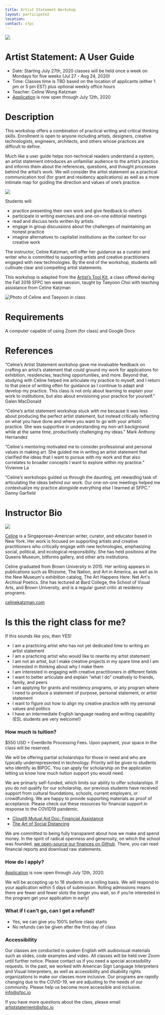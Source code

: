 ```yaml
---
title: Artist Statement Workshop
layout: participate2
location:
contact: sfpc
---
```

![](/static/img/nytechzinefair2.jpg)

# Artist Statement: A User Guide
- Date: Starting July 27th, 2020 classes will be held once a week on Mondays for five weeks (Jul 27 - Aug 24, 2020)
- Time: Classes time is TBD based on the location of applicants (either 1 pm or 5 pm EST) plus optional weekly office hours
- Teacher: Celine Wong Katzman
- [Application](https://airtable.com/shrsWGhjsdy5r8o7j) is now open through July 12th, 2020  

# Description

This workshop offers a combination of practical writing and critical thinking skills. Enrollment is open to anyone including artists, designers, creative technologists, engineers, architects, and others whose practices are difficult to define.  

Much like a user guide helps non-technical readers understand a system, an artist statement introduces an unfamiliar audience to the artist’s practice and informs them about the references, questions, and thought processes behind the artist’s work. We will consider the artist statement as a practical communication tool (for grant and residency applications) as well as a more intimate map for guiding the direction and values of one’s practice.

![](/static/img/artiststatement/userguide.jpg)

Students will:
- practice presenting their own work and give feedback to others
- participate in writing exercises and one-on-one editorial meetings
- read and discuss texts written by artists
- engage in group discussions about the challenges of maintaining an honest practice
- imagine alternatives to capitalist institutions as the context for our creative work

The instructor, Celine Katzman, will offer her guidance as a curator and writer who is committed to supporting artists and creative practitioners engaged with new technologies. By the end of the workshop, students will cultivate clear and compelling artist statements.

This workshop is adapted from the [Artist’s Tool Kit](https://github.com/tchoi8/artiststoolkit), a class offered during the Fall 2018 SFPC ten week session, taught by Taeyoon Choi with teaching assistance from Celine Katzman

![Photo of Celine and Taeyoon in class](/static/img/artiststatement/class.jpg)

# Requirements
A computer capable of using Zoom (for class) and Google Docs

# References

“Celine’s Artist Statement workshop gave me invaluable feedback on crafting an artist’s statement that could ground my work for applications for exhibition, residencies, teaching opportunities, and more. Beyond that, studying with Celine helped me articulate my practice to myself, and I return to that piece of writing often for guidance as I continue to adapt and develop my practice. This class is not only about learning to explain your work to institutions, but also about envisioning your practice for yourself.” Galen MacDonald

“Celine’s artist statement workshop stuck with me because it was less about producing the perfect artist statement, but instead critically reflecting on what you have done and where you want to go with your artistic practice. She was supportive in understanding my non-art background while at the same time, productively challenging my ideas.” Mark Anthony Hernandez

“Celine's mentoring motivated me to consider professional and personal values in making art. She guided me in writing an artist statement that clarified the ideas that I want to pursue with my work and that also correlates to broader concepts I want to explore within my practice.” Vivienne La

“Celine’s workshops guided us through the daunting, yet rewarding task of articulating the ideas behind our work. Our one-on-one meetings helped me contextualize my practice alongside everything else I learned at SFPC.” Danny Garfield


# Instructor Bio

![](https://sfpc.io/static/img//people/celine-katzman.jpg)

[Celine](celinekatzman.com) is a Singaporean-American writer, curator, and educator based in New York. Her work is focused on supporting artists and creative practitioners who critically engage with new technologies, emphasizing social, political, and ecological responsibility. She has held positions at the Queens Museum, bitforms gallery, and other arts institutions.

Celine graduated from Brown University in 2015. Her writing appears in publications such as Rhizome, The Nation, and Art in America, as well as in the New Museum's exhibition catalog, The Art Happens Here: Net Art's Archival Poetics. She has lectured at Bard College, the School of Visual Arts, and Brown University, and is a regular guest critic at residency programs.

[celinekatzman.com](celinekatzman.com)



# Is this the right class for me?

If this sounds like you, then YES!

- I am a practicing artist who has not yet dedicated time to writing an artist statement
- I am a practicing artist who would like to rewrite my artist statement
- I am not an artist, but I make creative projects in my spare time and I am interested in thinking about why I make them
- I am interested in engaging with creative practitioners in different fields
- I want to better articulate and explain “what I do” creatively to friends, family, and peers
- I am applying for grants and residency programs, or any program where I need to produce a statement of purpose, personal statement, or artist statement
- I want to figure out how to align my creative practice with my personal values and politics
- I have an intermediate English language reading and writing capability (ESL students are very welcome!)

### How much is tuition?

$550 USD + Eventbrite Processing Fees. Upon payment, your space in the class will be reserved.

We will be offering partial scholarships for those in need and who are typically underrepresented in technology. Priority will be given to students who identify as BIPOC. You can apply for scholarship on the application letting us know how much tuition support you would need.

We are primarly self-funded, which limits our ability to offer scholarships. If you do not qualify for our scholarship, our previous students have received support from cultural foundations, schools, current employers, or crowdfunding. We are happy to provide supporting materials as proof of acceptance. Please check out these resources for financial support in response to the COVID19 pandemic.
- [Cloud9 Mutual Aid Doc: Financial Assistance](https://docs.google.com/document/d/1Qo_w8b6u2yXKzE7dIUmSeWqk3FFrqS1KhoCGzqcmZiQ/edit#heading=h.8jojokwzkoa7)
- [The Art of Social Distancing](https://docs.google.com/spreadsheets/d/e/2PACX-1vTt0lJMLDRlx_HsE132C3aGFa-D_rvk8rDVtkt9E7BH0jVQHrv-zD0favR98AtgTlPbNl2A5RPDH63X/pubhtml)

We are committed to being fully transparent about how we make and spend money. In the spirit of radical openness and generosity, on which the school was founded, [we open-source our finances on Github](https://github.com/sfpc/finance-and-administration). There, you can read financial reports and download raw statements.


### How do I apply?

[Application](https://airtable.com/shrsWGhjsdy5r8o7j) is now open through July 12th, 2020.

We will be accepting up to 16 students on a rolling basis. We will respond to your application within 5 days of submission. Rolling admissions means there are fewer and fewer slots the longer you wait, so if you’re interested in the program get your application in early!


### What if I can’t go, can I get a refund?
- Yes, we can give you 100% before class starts
- No refunds can be given after the first day of class

### Accessibility

Our classes are conducted in spoken English with audiovisual materials such as slides, code examples and video. All classes will be held over Zoom until further notice. Please contact us if you need a special accessibility requests. In the past, we worked with American Sign Language Interpreters and Visual Interpreters, as well as accessibility and disability rights organizations to make our classes more inclusive. Our programs are rapidly changing due to the COVID-19, we are adjusting to the needs of our community. Please help us become more accessible and inclusive. info@sfpc.io

If you have more questions about the class, please email artiststatement@sfpc.io  

